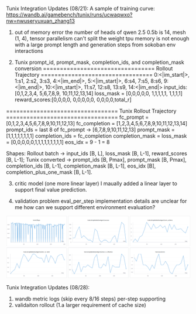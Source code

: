Tunix Integration Updates (08/21): 
A sample of training curve: https://wandb.ai/gamebench/tunix/runs/ucwaqwxo?nw=nwuseryuxuan_zhang13
1. out of memory error
the number of heads of qwen 2.5 0.5b is 14, mesh (1, 4), tensor parallelism can't split the weight
tpu memory is not enough with a large prompt length and generation steps from sokoban env interactions

2. Tunix prompt_id, prompt_mask, completion_ids, and completion_mask conversion
================================= Rollout Trajectory =================================
0:<|im_start|>, 1:s1, 2:s2, 3:s3, 4:<|im_end|>, 5:<|im_start|>, 6:s4, 7:s5, 8:s6, 9:<|im_end|>, 10:<|im_start|>, 11:s7, 12:s8, 13:s9, 14:<|im_end|>
input_ids: [0,1,2,3,4, 5,6,7,8,9, 10,11,12,13,14]
loss_mask = [0,0,0,0,0, 1,1,1,1,1, 1,1,1,1]
reward_scores:[0,0,0,0, 0,0,0,0,0, 0,0,0,0,total_r]

================================= Tunix Rollout Trajectory =================================
fc_prompt = [0,1,2,3,4,5,6,7,8,9,10,11,12,13]
fc_completion = [1,2,3,4,5,6,7,8,9,10,11,12,13,14]
prompt_ids     = last 8 of fc_prompt -> [6,7,8,9,10,11,12,13]
prompt_mask    = [1,1,1,1,1,1,1,1]
completion_ids   = fc_completion
completion_mask  = loss_mask
                = [0,0,0,0,0,1,1,1,1,1,1,1,1,1]
eos_idx = 9 - 1 = 8

Shapes: Rollout batch → input_ids [B, L], loss_mask [B, L-1], reward_scores [B, L-1]; Tunix converted → prompt_ids [B, Pmax], prompt_mask [B, Pmax], completion_ids [B, L-1], completion_mask [B, L-1], eos_idx [B], completion_plus_one_mask [B, L-1].


3. critic model (one more linear layer)
I maually added a linear layer to support final value prediction. 

4. validation problem
eval_per_step implementation details are unclear for me 
how can we support different environment evaluation? 


![tunix_train_sample](assets/tunix_train_sample.png)



Tunix Integration Updates (08/28): 

1. wandb metric logs (skip every 8/16 steps) per-step supporting
2. validaiton rollout (1.a larger requirement of cache size)